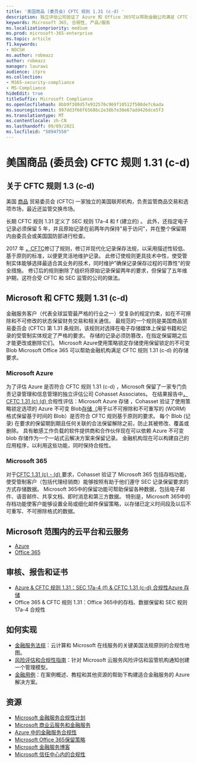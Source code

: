 ```yaml
---
title: '美国商品 (委员会) CFTC 规则 1.31 (c-d) '
description: 独立评估公司验证了 Azure 和 Office 365可以帮助金融公司满足 CFTC 规则 1.31 记录保留和不可变存储要求。
keywords: Microsoft 365, 合规性, 产品/服务
ms.localizationpriority: medium
ms.prod: microsoft-365-enterprise
ms.topic: article
f1.keywords:
- NOCSH
ms.author: robmazz
author: robmazz
manager: laurawi
audience: itpro
ms.collection:
- M365-security-compliance
- MS-Compliance
hideEdit: true
titleSuffix: Microsoft Compliance
ms.openlocfilehash: 8bb9f380d57e932576c969f10512f508de7c6ada
ms.sourcegitcommit: 997dd3f66f65686c2e38b7e30e67add426dce5f3
ms.translationtype: MT
ms.contentlocale: zh-CN
ms.lasthandoff: 09/09/2021
ms.locfileid: "58947550"
---
```

# <a name="commodity-futures-trading-commission-cftc-rule-131c-d-united-states"></a>美国商品 (委员会) CFTC 规则 1.31 (c-d) 

## <a name="about-cftc-rule-13c-d"></a>关于 CFTC 规则 1.3 (c-d) 

美国 [商品](https://www.cftc.gov/) 贸易委员会 (CFTC) 一家独立的美国联邦机构，负责监管商品交易和选项市场，最近还监管交换市场。  
  
长期 CFTC 规则 1.31 定义了 SEC 规则 17a-4 和 f (建立的) 。 此外，还指定电子记录必须保留 5 年，并且原始记录在前两年内保持"易于访问"，并在整个保留期内由委员会或美国国防部进行检查。  
  
2017 年 [，CFTC](https://www.cftc.gov/sites/default/files/idc/groups/public/@lrfederalregister/documents/file/2017-11014a.pdf)修订了规则，修订并现代化记录保存法规，以采用描述性较低、基于原则的标准，以便更灵活地维护记录。 此修订使规则更具技术中性，使受管制实体能够选择最适合其业务的技术，同时维护"确保记录保存过程的可靠性"的安全措施。 修订后的规则删除了组织将原始记录保留两年的要求，但保留了五年维护期，这符合受 CFTC 和 SEC 监管的公司的做法。

## <a name="microsoft-and-cftc-rule-131c-d"></a>Microsoft 和 CFTC 规则 1.31 (c-d) 

金融服务客户（代表全球监管最严格的行业之一）受复杂的规定约束，如在不可擦除和不可修改的状态保留财务交易和相关通信。 最规范的一个规则是美国商品贸易委员会 (CFTC) 第 1.31 条规则，该规则对选择在电子存储媒体上保留书籍和记录的受管制实体规定了严格的要求。 存储的记录必须防篡改，在指定保留期之后才能更改或删除它们。 Microsoft Azure使用策略锁定存储使用保留锁定的不可变 Blob Microsoft Office 365 可以帮助金融机构满足 CFTC 规则 1.31 (c-d) 的存储要求。

### <a name="microsoft-azure"></a>Microsoft Azure

为了评估 Azure 是否符合 CFTC 规则 1.31 (c-d) ，Microsoft 保留了一家专门负责记录管理和信息管理的独立评估公司 Cohasset Associates。 在结果报告中[，CFTC 1.31 (c)  (d) ](https://azure.microsoft.com/resources/azure-immutable-storage-assessment-for-sec-17a-4f-by-cohasset/)合规性评估：Microsoft Azure 存储 ，Cohasset 验证了使用策略锁定选项的 Azure 不可变 Blob[存储（](/azure/storage/blobs/storage-blob-immutable-storage)用于以不可擦除和不可重写的 (WORM) 格式保留基于时间的 Blob）是否符合 CFTC 规则基于原则的要求。 每个 Blob (记录) 在要求的保留期到期且任何关联的合法保留解除之前，防止其被修改、覆盖或删除。 具有敏感工作负载的软件提供商和合作伙伴现在可以依赖 Azure 不可变 blob 存储作为一个一站式云解决方案来保留记录。 金融机构现在可以构建自己的应用程序，以利用这些功能，同时保持合规性。

### <a name="microsoft-365"></a>Microsoft 365

对于[CFTC 1.31 (c) - (d) ](/microsoft-365/compliance/retention-regulatory-requirements#sec-17a-4f-finra-4511c-and-cftc-131c-d)要求，Cohasset 验证了 Microsoft 365 包括存档功能，使受管制客户（包括代理经销商）能够按照有助于他们遵守 SEC 记录保留要求的方式存储数据。 Microsoft 365中的保留功能可帮助保留各种数据，包括电子邮件、语音邮件、共享文档、即时消息和第三方数据。 特别是，Microsoft 365中的存档功能使客户能够设置全局或细化邮件保留策略，以存储已定义时间段及以后不可重写、不可擦除格式的数据。

## <a name="microsoft-in-scope-cloud-platforms--services"></a>Microsoft 范围内的云平台和云服务

- [Azure](https://aka.ms/AzureCompliance)
- [Office 365](https://aka.ms/o365-compliance-framework)

## <a name="audits-reports-and-certificates"></a>审核、报告和证书

- [Azure & CFTC 规则 1.31：SEC 17a-4 (f) & CFTC 1.31 (c-d) 合规性Azure 存储](https://azure.microsoft.com/resources/azure-immutable-storage-assessment-for-sec-17a-4f-by-cohasset/)
- Office 365 & CFTC 规则 1.31：Office 365中的存档、数据保留和 SEC 规则 17a-4 合规性

## <a name="how-to-implement"></a>如何实现

- [金融服务法规](https://servicetrust.microsoft.com/ViewPage/TrustDocuments?command=Download&downloadType=Document&downloadId=5b483567-00b0-4d86-96ae-ee887dadb61c&docTab=6d000410-c9e9-11e7-9a91-892aae8839ad_Compliance_Guides)：云计算和 Microsoft 在线服务的关键美国法规原则的合规性地图。
- [风险评估和合规性指南](https://aka.ms/RiskGovernanceGuide)：针对 Microsoft 云服务风险评估和监管机构通知创建一个管理模型。
- [金融用例](/azure/industry/financial/)：在案例概述、教程和其他资源的帮助下构建适合金融服务的 Azure 解决方案。

## <a name="resources"></a>资源

- [Microsoft 金融服务合规性计划](https://aka.ms/FSCP-Print)
- [Microsoft 商业云服务和金融服务](https://www.microsoft.com/trustcenter/cloudservices/financialservices)
- [Azure 中的金融服务合规性](https://azure.microsoft.com/resources/videos/azurecon-2015-financial-services-compliance-in-azure/)
- [Microsoft Office 365保留策略](/office365/securitycompliance/retention-policies)
- [Microsoft 金融服务博客](https://techcommunity.microsoft.com/t5/Financial-Services-Blog/bg-p/FinancialServicesBlog)
- [Microsoft 信任中心内的合规性](https://www.microsoft.com/trust-center/compliance/compliance-overview)
